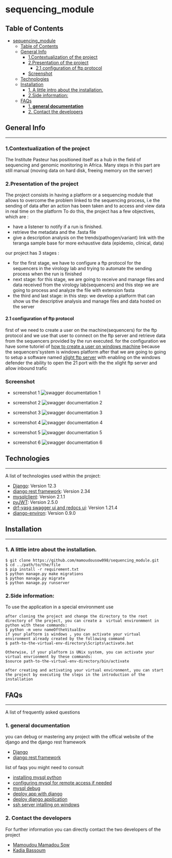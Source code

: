 # sequencing_module

## Table of Contents
- [sequencing_module](#sequencing_module)
  - [Table of Contents](#table-of-contents)
  - [General Info](#general-info)
    - [1.Contextualization of the project](#1contextualization-of-the-project)
    - [2.Presentation of the project](#2presentation-of-the-project)
      - [2.1 configuration of ftp protocol](#21-configuration-of-ftp-protocol)
    - [Screenshot](#screenshot)
  - [Technologies](#technologies)
  - [Installation](#installation)
    - [1. A little intro about the installation.](#1-a-little-intro-about-the-installation)
    - [2.Side information:](#2side-information)
  - [FAQs](#faqs)
    - [1. **general documentation**](#1-general-documentation)
    - [2. Contact the developers](#2-contact-the-developers)


## General Info
***
### 1.Contextualization of the project
The Institute Pasteur has positioned itself as a hub in the field of sequencing and genomic monitoring in Africa. Many steps in this part are still manual (moving data on hard disk, freeing memory on the server)

### 2.Presentation of the project
The project consists in having a platform or a sequencing module that allows to overcome the problem linked to the sequencing process, i.e the sending of data after an action has been taken and to access and view data in real time on the platform
To do this, the project has a few objectives, which are :
* have a listener to notify if a run is finished.
* retrieve the metadata and the .fasta file
* give a description analysis on the trends(pathogen/variant) link with the teranga sample base for more exhaustive data (epidemio, clinical, data)

our project has 3 stages :
* for the first stage, we have to configure a ftp protocol for the sequencers in the virology lab and trying to automate the sending process when the run is finished
* next stage: for this stage, we are going to receive and manage files and data received from the virology lab(sequencers) and this step we are going to process and analyze the file with extension fasta
* the third and last stage: in this step: we develop a platform that can show us the descriptive analysis and manage files and data hosted on the server 

#### 2.1 configuration of ftp protocol
first of we need to create a user on the machine(sequencers) for the ftp protocol and we use that user to connect on the ftp server and retrieve data from the sequencers provided by the run executed.
for the configuration we have some tutoriel of [how to create a user on windows machine](https://techozu.com/how-to-create-a-local-account-on-windows-10/) because the sequencers'system is windows platform
after that we are going to going to setup a software named [xlight ftp server](https://www.xlightftpd.com/download.htm) with enabling on the windows defender the ability to open the 21 port with the the xlight ftp server and allow inbound trafic


### Screenshot
* screenshot 1
![swagger documentation 1](./sequencing_module_api/static/docs_for_readme/images/s_module_1.png)

* screenshot 2
![swagger documentation 2](./sequencing_module_api/static/docs_for_readme/images/s_module_2.png)

* screenshot 3
![swagger documentation 3](./sequencing_module_api/static/docs_for_readme/images/s_module_3.png)

* screenshot 4
![swagger documentation 4](./sequencing_module_api/static/docs_for_readme/images/s_module_4.png)

* screenshot 5
![swagger documentation 5](./sequencing_module_api/static/docs_for_readme/images/s_module_5.png)

* screenshot 6
![swagger documentation 6](./sequencing_module_api/static/docs_for_readme/images/s_module_6.png)


## Technologies
***
A list of technologies used within the project:
* [Django](https://www.djangoproject.com): Version 12.3
* [django rest framework](https://www.django-rest-framework.org/): Version 2.34
* [mysqlclient](https://pypi.org/project/mysqlclient/):  Version 2.1.1
* [pyJWT](https://pypi.org/project/PyJWT/):  Version 2.5.0
* [drf-yasg swagger ui and redocs ui](https://pypi.org/project/drf-yasg/): Version 1.21.4
* [django-environ](https://pypi.org/project/django-environ/): Version 0.9.0


## Installation
***

### 1. A little intro about the installation.
```
$ git clone https://github.com/mamoudousow098/sequencing_module.git
$ cd ../path/to/the/file
$ pip install -r requirement.txt
$ python manage.py make migrations
$ python manage.py migrate
$ python manage.py runserver
```
### 2.Side information: 
To use the application in a special environment use 
```
after cloning the project and change the directory to the root directory of the project, you can create a  virtual environmment in python with these commands:
$ python -m venv nameOftheVitualEnv
if your plaftorm is windows , you can activate your virtual environment already created by the following command
$ path-to-the-virtual-env-directory\Scripts\activate.bat

Otherwise, if your plaftorm is UNix system, you can activate your virtual envrionment by these commands:
$source path-to-the-virtual-env-directory/bin/activate

after creating and activating your virtual environment, you can start the project by executing the steps in the introduction of the installation
``` 



## FAQs
***
A list of frequently asked questions
### 1. **general documentation**
you can debug or mastering any project with the offical website of the django and the django rest framework
* [Django](https://www.djangoproject.com)
* [django rest framework](https://www.django-rest-framework.org/)
  
list of faqs you might need to consult
* [installing mysql python](https://stackoverflow.com/questions/5178292/pip-install-mysql-python-fails-with-environmenterror-mysql-config-not-found)
* [configuring mysql for remote access if needed](https://www.hostinger.com/tutorials/mysql/how-create-mysql-user-and-grant-permissions-command-line)
* [mysql debug](https://stackoverflow.com/questions/1885101/delete-data-from-all-tables-in-mysql)
* [deploy app with django](https://vahiwe.medium.com/deploy-django-and-flask-applications-in-the-cloud-using-nginx-gunicorn-and-systemd-centos-7-4b6aef3a8578)
* [deploy django application](https://dev.to/sayam753/deploy-django-4k0d)
* [ssh server intalling on windows](https://winscp.net/eng/docs/guide_windows_openssh_server)

### 2. Contact the developers
For further information you can directly contact the two developers of the project
* [Mamoudou Mamadou Sow](<MAILTO:smamadoumamoudou@ept.sn>)
* [Kadia Bassoum](<MAILTO:bkadia@ept.sn>)


